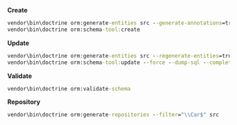 **Create**
```cmd
vendor\bin\doctrine orm:generate-entities src --generate-annotations=true
vendor\bin\doctrine orm:schema-tool:create
```

**Update**
```cmd
vendor\bin\doctrine orm:generate-entities src --regenerate-entities=true --generate-annotations=true
vendor\bin\doctrine orm:schema-tool:update --force --dump-sql --complete
```

**Validate**
```cmd
vendor\bin\doctrine orm:validate-schema
```

**Repository**
```cmd
vendor\bin\doctrine orm:generate-repositories --filter="\\Car$" src
```